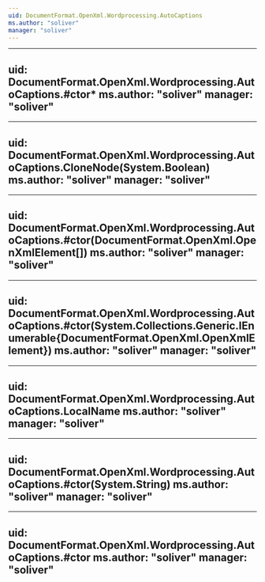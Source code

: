 ```yaml
---
uid: DocumentFormat.OpenXml.Wordprocessing.AutoCaptions
ms.author: "soliver"
manager: "soliver"
---
```


---
uid: DocumentFormat.OpenXml.Wordprocessing.AutoCaptions.#ctor*
ms.author: "soliver"
manager: "soliver"
---

---
uid: DocumentFormat.OpenXml.Wordprocessing.AutoCaptions.CloneNode(System.Boolean)
ms.author: "soliver"
manager: "soliver"
---

---
uid: DocumentFormat.OpenXml.Wordprocessing.AutoCaptions.#ctor(DocumentFormat.OpenXml.OpenXmlElement[])
ms.author: "soliver"
manager: "soliver"
---

---
uid: DocumentFormat.OpenXml.Wordprocessing.AutoCaptions.#ctor(System.Collections.Generic.IEnumerable{DocumentFormat.OpenXml.OpenXmlElement})
ms.author: "soliver"
manager: "soliver"
---

---
uid: DocumentFormat.OpenXml.Wordprocessing.AutoCaptions.LocalName
ms.author: "soliver"
manager: "soliver"
---

---
uid: DocumentFormat.OpenXml.Wordprocessing.AutoCaptions.#ctor(System.String)
ms.author: "soliver"
manager: "soliver"
---

---
uid: DocumentFormat.OpenXml.Wordprocessing.AutoCaptions.#ctor
ms.author: "soliver"
manager: "soliver"
---
